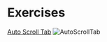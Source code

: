 # Exercises

[Auto Scroll Tab](https://github.com/GU1984/SwiftUI/tree/main/Exercises/AutoScrollTab)
![AutoScrollTab](https://user-images.githubusercontent.com/45098537/228733260-ccf1e2d3-ad41-4fde-b444-d1b65961ee1c.jpg)


